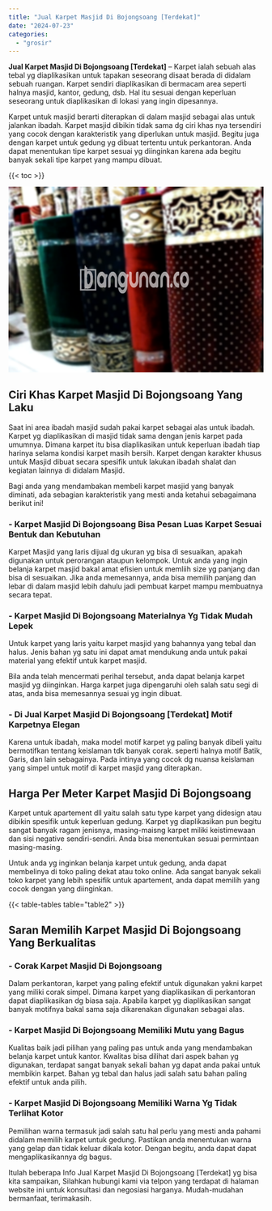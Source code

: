```yaml
---
title: "Jual Karpet Masjid Di Bojongsoang [Terdekat]"
date: "2024-07-23"
categories: 
  - "grosir"
---
```


**Jual Karpet Masjid Di Bojongsoang \[Terdekat\]** – Karpet ialah sebuah alas tebal yg diaplikasikan untuk tapakan seseorang disaat berada di didalam sebuah ruangan. Karpet sendiri diaplikasikan di bermacam area seperti halnya masjid, kantor, gedung, dsb. Hal itu sesuai dengan keperluan seseorang untuk diaplikasikan di lokasi yang ingin dipesannya.

Karpet untuk masjid berarti diterapkan di dalam masjid sebagai alas untuk jalankan ibadah. Karpet masjid dibikin tidak sama dg ciri khas nya tersendiri yang cocok dengan karakteristik yang diperlukan untuk masjid. Begitu juga dengan karpet untuk gedung yg dibuat tertentu untuk perkantoran. Anda dapat menentukan tipe karpet sesuai yg diinginkan karena ada begitu banyak sekali tipe karpet yang mampu dibuat.

{{< toc >}}

![Jual Karpet Masjid Di Bojongsoang [Terdekat]](/images/grosir-karpet-murah-52.png)

## Ciri Khas Karpet Masjid Di Bojongsoang Yang Laku

Saat ini area ibadah masjid sudah pakai karpet sebagai alas untuk ibadah. Karpet yg diaplikasikan di masjid tidak sama dengan jenis karpet pada umumnya. Dimana karpet itu bisa diaplikasikan untuk keperluan ibadah tiap harinya selama kondisi karpet masih bersih. Karpet dengan karakter khusus untuk Masjid dibuat secara spesifik untuk lakukan ibadah shalat dan kegiatan lainnya di didalam Masjid.

Bagi anda yang mendambakan membeli karpet masjid yang banyak diminati, ada sebagian karakteristik yang mesti anda ketahui sebagaimana berikut ini!

### \- Karpet Masjid Di Bojongsoang Bisa Pesan Luas Karpet Sesuai Bentuk dan Kebutuhan

Karpet Masjid yang laris dijual dg ukuran yg bisa di sesuaikan, apakah digunakan untuk perorangan ataupun kelompok. Untuk anda yang ingin belanja karpet masjid bakal amat efisien untuk memliih size yg panjang dan bisa di sesuaikan. Jika anda memesannya, anda bisa memilih panjang dan lebar di dalam masjid lebih dahulu jadi pembuat karpet mampu membuatnya secara tepat.

### \- Karpet Masjid Di Bojongsoang Materialnya Yg Tidak Mudah Lepek

Untuk karpet yang laris yaitu karpet masjid yang bahannya yang tebal dan halus. Jenis bahan yg satu ini dapat amat mendukung anda untuk pakai material yang efektif untuk karpet masjid.

Bila anda telah mencermati perihal tersebut, anda dapat belanja karpet masjid yg diinginkan. Harga karpet juga dipengaruhi oleh salah satu segi di atas, anda bisa memesannya sesuai yg ingin dibuat.

### \- Di Jual Karpet Masjid Di Bojongsoang \[Terdekat\] Motif Karpetnya Elegan

Karena untuk ibadah, maka model motif karpet yg paling banyak dibeli yaitu bermotifkan tentang keislaman tdk banyak corak. seperti halnya motif Batik, Garis, dan lain sebagainya. Pada intinya yang cocok dg nuansa keislaman yang simpel untuk motif di karpet masjid yang diterapkan.

## Harga Per Meter Karpet Masjid Di Bojongsoang

Karpet untuk apartement dll yaitu salah satu type karpet yang didesign atau dibikin spesifik untuk keperluan gedung. Karpet yg diaplikasikan pun begitu sangat banyak ragam jenisnya, masing-maisng karpet miliki keistimewaan dan sisi negative sendiri-sendiri. Anda bisa menentukan sesuai permintaan masing-masing.

Untuk anda yg inginkan belanja karpet untuk gedung, anda dapat membelinya di toko paling dekat atau toko online. Ada sangat banyak sekali toko karpet yang lebih spesifik untuk apartement, anda dapat memilih yang cocok dengan yang diinginkan.

{{< table-tables table="table2" >}}

## Saran Memilih Karpet Masjid Di Bojongsoang Yang Berkualitas

### \- Corak Karpet Masjid Di Bojongsoang

Dalam perkantoran, karpet yang paling efektif untuk digunakan yakni karpet yang miliki corak simpel. Dimana karpet yang diaplikasikan di perkantoran dapat diaplikasikan dg biasa saja. Apabila karpet yg diaplikasikan sangat banyak motifnya bakal sama saja dikarenakan digunakan sebagai alas.

### \- Karpet Masjid Di Bojongsoang Memiliki Mutu yang Bagus

Kualitas baik jadi pilihan yang paling pas untuk anda yang mendambakan belanja karpet untuk kantor. Kwalitas bisa dilihat dari aspek bahan yg digunakan, terdapat sangat banyak sekali bahan yg dapat anda pakai untuk membikin karpet. Bahan yg tebal dan halus jadi salah satu bahan paling efektif untuk anda pilih.

### \- Karpet Masjid Di Bojongsoang Memiliki Warna Yg Tidak Terlihat Kotor

Pemilihan warna termasuk jadi salah satu hal perlu yang mesti anda pahami didalam memilih karpet untuk gedung. Pastikan anda menentukan warna yang gelap dan tidak keluar dikala kotor. Dengan begitu, anda dapat dapat mengaplikasikannya dg bagus.

Itulah beberapa Info Jual Karpet Masjid Di Bojongsoang \[Terdekat\] yg bisa kita sampaikan, Silahkan hubungi kami via telpon yang terdapat di halaman website ini untuk konsultasi dan negosiasi harganya. Mudah-mudahan bermanfaat, terimakasih.
